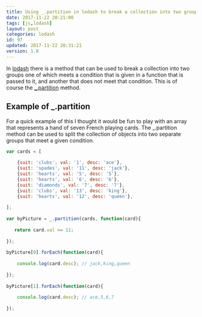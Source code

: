 ```yaml
---
title: Using _.partition in lodash to break a collection into two groups
date: 2017-11-22 20:21:00
tags: [js,lodash]
layout: post
categories: lodash
id: 97
updated: 2017-11-22 20:31:21
version: 1.0
---
```


In [lodash](http://lodash.com/) there is a method that can be used to break a collection into two groups one of which meets a condition that is given in a function that is passed to it, and another that does not meet that condition. This is of course the [\_.partition](https://lodash.com/docs/4.17.4#partition) method.

<!-- more -->

## Example of \_.partition

For a quick example of this I thought it would be fun to play with an array that represents a hand of seven French playing cards. The \_.partition method can be used to split the collection of objects into two separate groups that meet a given condition.

```js
var cards = [
 
    {suit: 'clubs', val: '1', desc: 'ace'},
    {suit: 'spades', val: '11', desc: 'jack'},
    {suit: 'hearts', val: '5', desc: '5'},
    {suit: 'hearts', val: '6', desc: '6'},
    {suit: 'diamonds', val: '7', desc: '7'},
    {suit: 'clubs', val: '13', desc: 'king'},
    {suit: 'hearts', val: '12', desc: 'queen'},
 
];
 
var byPicture = _.partition(cards, function(card){
 
   return card.val >= 11;
 
});
 
byPicture[0].forEach(function(card){
 
    console.log(card.desc); // jack,king,queen
 
});
 
byPicture[1].forEach(function(card){
 
    console.log(card.desc); // ace,5,6,7
 
});
```